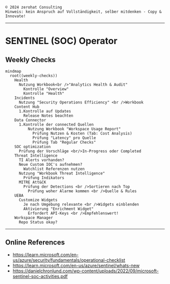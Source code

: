 `©️ 2024 zerohat Consulting` \
`Hinweis: kein Anspruch auf Vollständigkeit, selber mitdenken - Copy & Innovate!`

---

# SENTINEL (SOC) Operator

## Weekly Checks

```mermaid
mindmap
  root((weekly-checks))
    Health
      Nutzung Workbook<br />"Analytics Health & Audit"
        Kontrolle "Overview"
        Kontrolle "Health"
    Incidents
      Nutzung "Security Operations Efficiency" <br />Workbook
    Content Hub
      1.Kontrolle auf Updates
        Release Notes beachten
    Data Connector
      1.Kontrolle der connected Quellen
          Nutzung Workbook "Workspace Usage Report"
            Prüfung Nutzen & Kosten (Tab: Cost Analysis)
            Prüfung "Latency" pro Quelle
            Prüfung Tab "Regular Checks"
    SOC optimization
      Prüfung der Vorschläge <br/>In-Progress oder Completed
    Threat Intelligence
      TI Alerts vorhanden?
      Neue Custom IOC's aufnehmen?
        Watchlist Referenzen nutzen 
      Nutzung "Workbook Threat Intelligence"
        Prüfung Indikators
      MITRE Att&CK
        Prüfung der Detections <br />Sortieren nach Top
          Prüfung woher Alarme kommen <br />Quelle & Rules
    UEBA
      Customize Widgets
        Je nach Umgebung relevante <br />Widgets einblenden
        Aktivierung "Enrichment Widget"
          Erfordert API-Keys <br />Empfehlenswert!
    Workspace Manager
      Repo Status okay?
```

---

## Online References

- https://learn.microsoft.com/en-us/azure/security/fundamentals/operational-checklist
- https://learn.microsoft.com/en-us/azure/sentinel/whats-new
- https://danielchronlund.com/wp-content/uploads/2022/09/microsoft-sentinel-soc-activities.pdf
